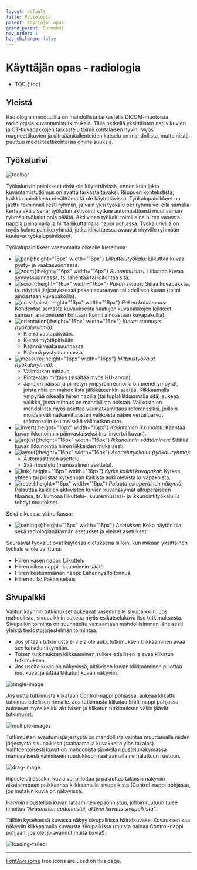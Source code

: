 ```yaml
---
layout: default
title: Radiologia
parent: Käyttäjän opas
grand_parent: Suomeksi
nav_order: 1
has_children: false
---
```


<h1>Käyttäjän opas - radiologia</h1>

* TOC
{:toc}

## Yleistä

Radiologian moduulilla on mahdollista tarkastella DICOM-muotoisia radiologisia kuvantamistutkimuksia. Tällä hetkellä yksittäisten natiivikuvien ja CT-kuvapakkojen tarkastelu toimii kohtalaisen hyvin. Myös magneettikuvien ja ultraäänitallenteiden katselu on  mahdollista, mutta niistä puuttuu modaliteettikohtaisia ominaisuuksia.

## Työkalurivi

![toolbar](toolbar.png)

Työkalurivin painikkeet eivät ole käytettävissä, ennen kuin jokin kuvantamistutkimus on avattu tarkasteltavaksi. Riippuen kontekstista, kaikkia painikkeita ei välttämättä ole käytettävissä. Työkalupainikkeet on jaettu toiminnallisesti ryhmiin, ja vain yksi työkalu per ryhmä voi olla samalla kertaa aktiivisena; työkalun aktivointi kytkee automaattisesti muut saman ryhmän työkalut pois päältä. Aktiivinen työkalu toimii aina hiiren vasenta nappia painamalla ja hiirtä liikuttamalla nappi pohjassa. Työkalurivillä on myös kolme painikeryhmää, jotka klikattaessa avaavat nkyville ryhmään kuuluvat työkalupainikkeet.

Työkalupainikkeet vasemmalta oikealle lueteltuna:
- ![pan](pan.svg){:height="16px" width="16px"} _Liikuttelutyökalu:_ Liikuttaa kuvaa pysty- ja vaakasuunnassa.
- ![zoom](zoom.svg){:height="16px" width="16px"} _Suurennuslasi:_ Liikuttaa kuvaa syvyyssuunnassa, ts. lähentää tai loitontaa sitä.
- ![scroll](scroll.svg){:height="16px" width="16px"} _Pakan selaus:_ Selaa kuvapakkaa, ts. näyttää järjestyksessä pakan seuraavan tai edellisen kuvan (toimii ainoastaan kuvapakoilla).
- ![crosshairs](crosshairs.svg){:height="16px" width="16px"} _Pakan kohdennus:_ Kohdentaa samasta kuvauksesta saatujen kuvapakkojen leikkeet samaan anatomiseen kohtaan (toimii ainoastaan kuvapakoilla).
- ![orientation](orientation.svg){:height="16px" width="16px"} _Kuvan suuntaus (työkaluryhmä):_
  - Kierrä vastapäivään.
  - Kierrä myötäpäivään.
  - Käännä vaakasuunnassa.
  - Käännä pystysuunnassa.
- ![measure](measure.svg){:height="16px" width="16px"} _Mittaustyökalut (työkaluryhmä):_
  - Välimatkan mittaus.
  - Pinta-alan mittaus (sisältää myös HU-arvon).
  - Janojen päissä ja piirretyn ympyrän reunoilla on pienet ympyrät, joista niitä on mahdollista jälkikäteenkin säätää. Klikkaamalla ympyrää oikealla hiiren napilla (tai tuplaklikkaamalla sitä) aukeaa valikko, josta mittaus on mahdollista poistaa. Valikosta on mahdollista myös asettaa välimatkamittaus referenssiksi, joilloin muiden välimatkamittausten valikoista näkee vertailuarvot referenssiin (kulma sekä välimatkan ero).
- ![invert](invert.svg){:height="16px" width="16px"} _Käänteinen ikkunointi:_ Kääntää kuvan ikkunoinnin päinvastaiseksi (ns. invertoi kuvan).
- ![adjust](adjust.svg){:height="16px" width="16px"} _Ikkunoinnin säätäminen:_ Säätää kuvan ikkunointia hiiren liikkeiden mukaisesti.
- ![layout](layout.svg){:height="16px" width="16px"} _Asettelutyökalut (työkaluryhmä):_
  - Automaattinen asettelu.
  - 2x2 ripustelu (manuaalinen asettelu).
- ![link](link.svg){:height="16px" width="16px"} _Kytke kaikki kuvapakat:_ Kytkee yhteen tai poistaa kytkennän kaikista auki olevista kuvapakoista.
- ![reset](reset.svg){:height="16px" width="16px"} _Palauta alkuperäinen näkymä:_ Palauttaa kaikkien aktiivisten kuvien kuvanäkymät alkuperäiseen tilaansa, ts. kumoaa liikuttelu-, suurennuslasi- ja ikkunointityökaluilla tehdyt muutokset.

Sekä oikeassa ylänurkassa:
- ![settings](cog.svg){:height="16px" width="16px"} _Asetukset:_ Koko näytön tila sekä radiologianäkymän asetukset ja yleiset asetukset.

Seuraavat työkalut ovat käytössä oletuksena silloin, kun mikään yksittäinen työkalu ei ole valittuna:
- Hiiren vasen nappi: Liikuttelu
- Hiiren oikea nappi: Ikkunoinnin säätö
- Hiiren keskimmäinen nappi: Lähennys/loitonnus
- Hiiren rulla: Pakan selaus

## Sivupalkki

Valitun käynnin tutkimukset aukeavat vasemmalle sivupalkkiin. Jos mahdollista, sivupalkkiin aukeaa myös esikatselukuva itse tutkimuksesta. Sivupalkin toiminta on suunniteltu vastaamaan mahdollisimman läheisesti yleistä tiedostojärjestelmän toimintaa:
- Jos yhtään tutkimusta ei vielä ole auki, tutkimuksen klikkaaminen avaa sen katselunäkymään.
- Toisen tutkimuksen klikkaaminen sulkee edellisen ja avaa klikatun tutkimuksen.
- Jos useita kuvia on näkyvissä, aktiivisen kuvan klikkaaminen piilottaa mut kuvat ja jättää klikatun kuvan näkyviin.

![single-image](single-image.png)

Jos uutta tutkimusta klikataan Control-nappi pohjassa, aukeaa klikattu tutkimus edellisen rinnalle. Jos tutkimusta klikataa Shift-nappi pohjassa, aukeavat myös kaikki aktiivisen ja klikatun tutkimuksen väliin jäävät tutkimuset.

![multiple-images](multiple-images.png)

Tutkimusten avautumisjärjestystä on mahdollista vaihtaa muuttamalla niiden järjestystä sivupalkissa (raahaamalla kuvakkeita ylös tai alas). Vaihtoehtoisesti kuvat on mahdollista sijoitella ripustelunäkymässä manuaalisesti valmiiseen ruudukkoon raahaamalla ne haluttuun ruutuun.

![drag-image](drag-image.png)

Ripustelutilassakin kuvia voi piilottaa ja palauttaa takaisin näkyviin aikaisempaan paikkaansa klikkaamalla sivupalkista (Control-nappi pohjassa, jos mutakin kuvia on näkyvissä.

Harvoin ripustellun kuvan lataaminen epäonnistuu, jolloin ruutuun tulee ilmoitus _"Avaaminen epäonnistui, aktivoi kuvaus sivupalkista"_.

Tällöin kyseisessä kuvassa näkyy sivupalkissa häiriökuvake. Kuvauksen saa näkyviin klikkaamalla kuvausta sivupalkissa (muista painaa Control-nappi pohjaan, jos olet jo avannut muita kuvia!).

![loading-failed](loading-failed.png)

----------------------

[FontAwesome](https://fontawesome.com/) free icons are used on this page.
